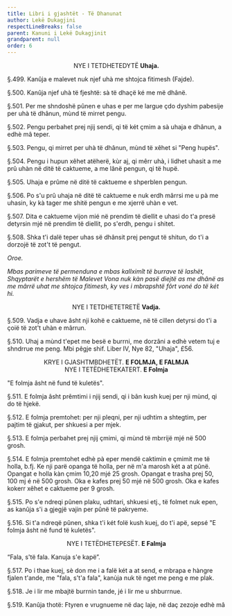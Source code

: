 ```yaml
---
title: Libri i gjashtët - Të Dhanunat
author: Lekë Dukagjini
respectLineBreaks: false
parent: Kanuni i Lekë Dukagjinit
grandparent: null
order: 6
---
```


<center>
NYE I TETDHETEDYTË
<b>Uhaja.</b>
</center>

§.499. Kanûja e malevet nuk njef uhà me shtojca fitimesh (Fajde).

§.500. Kanûja njef uhà të fjeshtë: sà të dhaçë ké me më dhânë.

§.501. Per me shndoshë pûnen e uhas e per me largue çdo dyshim pabesije per uhà të dhânun, mùnd
të mirret pengu.

§.502. Pengu perbahet prej njij sendi, qi të két çmim a sà uhaja e dhânun, a edhè mâ teper.

§.503. Pengu, qi mirret per uhà të dhânun, mùnd të xêhet si "Peng hupës".

§.504. Pengu i hupun xêhet atëherë, kùr aj, qi mêrr uhà, i lidhet uhasit a me prû uhàn në ditë të
caktueme, a me lânë pengun, qi të hupë.

§.505. Uhaja e prûme në ditë të caktueme e shperblen pengun.

§.506. Po s'u prû uhaja në ditë të caktueme e nuk erdh mârrsi me u pà me uhasin, ky kà tager me
shitë pengun e me xjerrë uhàn e vet.

§.507. Dita e caktueme vijon mié në prendim të diellit e uhasi do t'a presë detyrsin mjé në prendim
të diellit, po s'erdh, pengu i shitet.

§.508. Shka t'i dalë teper uhas së dhânsit prej pengut të shitun, do t'i a dorzojë të zot't të pengut.

_Oroe._

_Mbas parimeve të permenduna e mbas kallximît të burrave të lashët, Shqyptarët e hershëm të
Malevet Vona nuk kàn pasë diejtë as me dhânë as me mârrë uhat me shtojca fitimesh, ky ves i
mbrapshtë fôrt voné do të két hi._


<center>
NYE I TETDHETETRETË
<b>Vadja.</b>
</center>

§.509. Vadja e uhave âsht nji kohë e caktueme, në të cillen detyrsi do t'i a çoië të zot't uhàn e
mârrun.

§.510. Uhaj a mùnd t'epet me besë e burrni, me dorzâni a edhè vetem tuj e shndrrue me peng. Mbi
pêgje shif. Liber IV, Nye 82, "Uhaja", £56.

<center>
KRYE I GJASHTMBDHETËT.
<b>E FOLMJA, E FALMJA</b>
</center>

<center>
NYE I TETËDHETEKATERT.
<b>E Folmja</b>
</center>

"E folmja âsht në fund të kuletës".

§.511. E folmja âsht prêmtimi i njij sendi, qi i bân kush kuej per nji mùnd, qi do të hjekë.

§.512. E folmja premtohet: per nji pleqni, per nji udhtim a shtegtim, per pajtim të gjakut, per
shkuesi a per mjek.

§.513. E folmja perbahet prej njij çmimi, qi mùnd të mbrrijë mjé në 500 grosh.

§.514. E folmja premtohet edhè pà eper mendë caktimin e çmimit me të holla, b.fj. Ke nji parë
opanga të holla, per në m'a marosh két a at pûnë. Opangat e holla kàn çmim 10,20 mjé 25 grosh.
Opangat e trasha prej 50, 100 mj é në 500 grosh. Oka e kafes prej 50 mjé në 500 grosh. Oka e kafes
kokerr xêhet e caktueme per 9 grosh.

§.515. Po s'e ndreqi pûnen plaku, udhtari, shkuesi etj., të folmet nuk epen, as kanûja s'i a gjegjë
vajin per pûnë të pakryeme.

§.516. Si t'a ndreqë pûnen, shka t'i két folë kush kuej, do t'i apë, sepsé "E folmja âsht në fund të
kuletës".


<center>
NYE I TETËDHETEPESËT.
<b>E Falmja</b>
</center>

“Fala, s'të fala. Kanuja s'e kapë”.

§.517. Po i thae kuej, sè don me i a falë két a at send, e mbrapa e hàngre fjalen t'ande, me "fala, s't'a
fala", kanùja nuk të nget me peng e me plak.

§.518. Je i lir me mbajtë burrnin tande, jé i lir me u shburrnue.

§.519. Kanûja thotë: Ftyren e vrugnueme në daç laje, në daç zezoje edhè mâ
